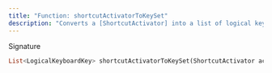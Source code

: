 ```yaml
---
title: "Function: shortcutActivatorToKeySet"
description: "Converts a [ShortcutActivator] into a list of logical keyboard keys."
---
```


Signature
```dart
List<LogicalKeyboardKey> shortcutActivatorToKeySet(ShortcutActivator activator);
```
